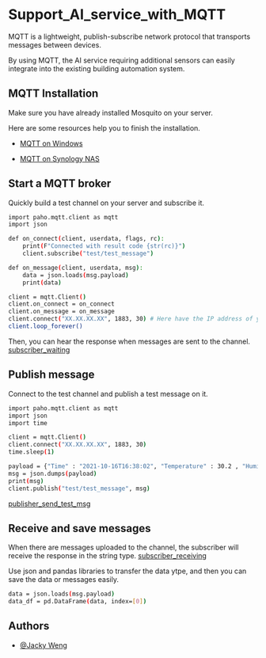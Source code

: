 # Support_AI_service_with_MQTT
MQTT is a lightweight, publish-subscribe network protocol that transports messages between devices. 

By using MQTT, the AI service requiring additional sensors can easily integrate into the existing building automation system.

## MQTT Installation
Make sure you have already installed Mosquito on your server.

Here are some resources help you to finish the installation.

- [MQTT on Windows](https://delightnet.nl/index.php/mqtt/12-mqtt-broker-installation)
 
- [MQTT on Synology NAS](https://www.youtube.com/watch?v=b3A1RJdDf-w&ab_channel=ediy)

## Start a MQTT broker
Quickly build a test channel on your server and subscribe it.
```bash
import paho.mqtt.client as mqtt
import json

def on_connect(client, userdata, flags, rc):
    print(F"Connected with result code {str(rc)}")
    client.subscribe("test/test_message")

def on_message(client, userdata, msg):
    data = json.loads(msg.payload)
    print(data)

client = mqtt.Client()
client.on_connect = on_connect
client.on_message = on_message
client.connect("XX.XX.XX.XX", 1883, 30) # Here have the IP address of your MQTT server
client.loop_forever()
```
Then, you can hear the response when messages are sent to the channel.
[subscriber_waiting](https://github.com/JackyWeng526/Support_AI_service_with_MQTT/blob/main/docs/subscriber_waiting.PNG)

## Publish message
Connect to the test channel and publish a test message on it.

```bash
import paho.mqtt.client as mqtt
import json  
import time

client = mqtt.Client()
client.connect("XX.XX.XX.XX", 1883, 30)
time.sleep(1)

payload = {"Time" : "2021-10-16T16:38:02", "Temperature" : 30.2 , "Humid": 58.0}
msg = json.dumps(payload)
print(msg)
client.publish("test/test_message", msg)
```
[publisher_send_test_msg](https://github.com/JackyWeng526/Support_AI_service_with_MQTT/blob/main/docs/publisher_send_test_msg.PNG)

## Receive and save messages
When there are messages uploaded to the channel, the subscriber will receive the response in the string type.
[subscriber_receiving](https://github.com/JackyWeng526/Support_AI_service_with_MQTT/blob/main/docs/subscriber_receiving.PNG)

Use json and pandas libraries to transfer the data ytpe, and then you can save the data or messages easily. 
```bash
data = json.loads(msg.payload)
data_df = pd.DataFrame(data, index=[0])
```

## Authors
- [@Jacky Weng](https://github.com/JackyWeng526)


